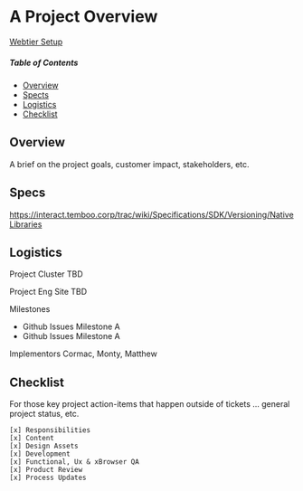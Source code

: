 A Project Overview
==

[Webtier Setup](./SETUP.md)

##### Table of Contents  
* [Overview](#overview)
* [Spects](#specs)
* [Logistics](#logistics)
* [Checklist](#checklist)


Overview
-----------
A brief on the project goals, customer impact, stakeholders, etc.

Specs
-----------
https://interact.temboo.corp/trac/wiki/Specifications/SDK/Versioning/NativeLibraries

Logistics
-----------

Project Cluster
TBD 

Project Eng Site
TBD

Milestones
* Github Issues Milestone A
* Github Issues Milestone A

Implementors
Cormac, Monty, Matthew

Checklist
-----------
For those key project action-items that happen outside of tickets ... general project status, etc.

    [x] Responsibilities
    [x] Content
    [x] Design Assets
    [x] Development
    [x] Functional, Ux & xBrowser QA
    [x] Product Review
    [x] Process Updates

